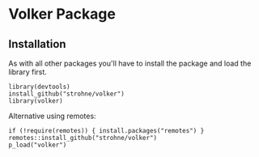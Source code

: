 # Volker Package


## Installation
As with all other packages you'll have to install the package and load the library first.

```
library(devtools)
install_github("strohne/volker")
library(volker)
```


Alternative using remotes:
```
if (!require(remotes)) { install.packages("remotes") }
remotes::install_github("strohne/volker")
p_load("volker")
```

